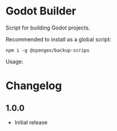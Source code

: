 #  Godot Builder

Script for building Godot projects.

Recommended to install as a global script:
```
npm i -g @spongex/backup-scrips
```

Usage:


# Changelog

## 1.0.0
- Initial release

